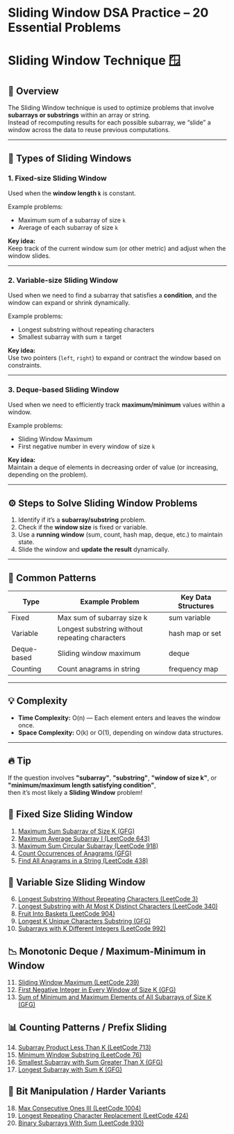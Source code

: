 # Sliding Window DSA Practice – 20 Essential Problems

# Sliding Window Technique 🪟

## 📘 Overview
The Sliding Window technique is used to optimize problems that involve **subarrays or substrings** within an array or string.  
Instead of recomputing results for each possible subarray, we “slide” a window across the data to reuse previous computations.

---

## 🧩 Types of Sliding Windows

### 1. **Fixed-size Sliding Window**
Used when the **window length `k`** is constant.

Example problems:
- Maximum sum of a subarray of size `k`
- Average of each subarray of size `k`

**Key idea:**  
Keep track of the current window sum (or other metric) and adjust when the window slides.

---

### 2. **Variable-size Sliding Window**
Used when we need to find a subarray that satisfies a **condition**, and the window can expand or shrink dynamically.

Example problems:
- Longest substring without repeating characters
- Smallest subarray with sum ≥ target

**Key idea:**  
Use two pointers (`left`, `right`) to expand or contract the window based on constraints.

---

### 3. **Deque-based Sliding Window**
Used when we need to efficiently track **maximum/minimum** values within a window.

Example problems:
- Sliding Window Maximum
- First negative number in every window of size `k`

**Key idea:**  
Maintain a deque of elements in decreasing order of value (or increasing, depending on the problem).

---

## ⚙️ Steps to Solve Sliding Window Problems

1. Identify if it’s a **subarray/substring** problem.  
2. Check if the **window size** is fixed or variable.  
3. Use a **running window** (sum, count, hash map, deque, etc.) to maintain state.  
4. Slide the window and **update the result** dynamically.

---

## 🧠 Common Patterns

| Type | Example Problem | Key Data Structures |
|------|------------------|--------------------|
| Fixed | Max sum of subarray size k | sum variable |
| Variable | Longest substring without repeating characters | hash map or set |
| Deque-based | Sliding window maximum | deque |
| Counting | Count anagrams in string | frequency map |

---

## 💡 Complexity
- **Time Complexity:** O(n) — Each element enters and leaves the window once.  
- **Space Complexity:** O(k) or O(1), depending on window data structures.

---

## 🔥 Tip
If the question involves **"subarray"**, **"substring"**, **"window of size k"**, or **"minimum/maximum length satisfying condition"**,  
then it’s most likely a **Sliding Window** problem!


## 🧊 Fixed Size Sliding Window

1. [Maximum Sum Subarray of Size K (GFG)](https://www.geeksforgeeks.org/problems/max-sum-subarray-of-size-k5313/1)
2. [Maximum Average Subarray I (LeetCode 643)](https://leetcode.com/problems/maximum-average-subarray-i/)
3. [Maximum Sum Circular Subarray (LeetCode 918)](https://leetcode.com/problems/maximum-sum-circular-subarray/)
4. [Count Occurrences of Anagrams (GFG)](https://www.geeksforgeeks.org/problems/count-occurences-of-anagrams5839/1)
5. [Find All Anagrams in a String (LeetCode 438)](https://leetcode.com/problems/find-all-anagrams-in-a-string/)

## 🔄 Variable Size Sliding Window

6. [Longest Substring Without Repeating Characters (LeetCode 3)](https://leetcode.com/problems/longest-substring-without-repeating-characters/)
7. [Longest Substring with At Most K Distinct Characters (LeetCode 340)](https://leetcode.com/problems/longest-substring-with-at-most-k-distinct-characters/)
8. [Fruit Into Baskets (LeetCode 904)](https://leetcode.com/problems/fruit-into-baskets/)
9. [Longest K Unique Characters Substring (GFG)](https://www.geeksforgeeks.org/problems/longest-k-unique-characters-substring0853/1)
10. [Subarrays with K Different Integers (LeetCode 992)](https://leetcode.com/problems/subarrays-with-k-different-integers/)

## 📉 Monotonic Deque / Maximum-Minimum in Window

11. [Sliding Window Maximum (LeetCode 239)](https://leetcode.com/problems/sliding-window-maximum/)
12. [First Negative Integer in Every Window of Size K (GFG)](https://www.geeksforgeeks.org/problems/first-negative-integer-in-every-window-of-size-k3345/1)
13. [Sum of Minimum and Maximum Elements of All Subarrays of Size K (GFG)](https://www.geeksforgeeks.org/problems/sum-of-minimum-and-maximum-elements-of-all-subarrays-of-size-k/0)

## 📊 Counting Patterns / Prefix Sliding

14. [Subarray Product Less Than K (LeetCode 713)](https://leetcode.com/problems/subarray-product-less-than-k/)
15. [Minimum Window Substring (LeetCode 76)](https://leetcode.com/problems/minimum-window-substring/)
16. [Smallest Subarray with Sum Greater Than X (GFG)](https://www.geeksforgeeks.org/problems/smallest-subarray-with-sum-greater-than-x5651/1)
17. [Longest Subarray with Sum K (GFG)](https://www.geeksforgeeks.org/problems/longest-sub-array-with-sum-k0809/1)

## 🎯 Bit Manipulation / Harder Variants

18. [Max Consecutive Ones III (LeetCode 1004)](https://leetcode.com/problems/max-consecutive-ones-iii/)
19. [Longest Repeating Character Replacement (LeetCode 424)](https://leetcode.com/problems/longest-repeating-character-replacement/)
20. [Binary Subarrays With Sum (LeetCode 930)](https://leetcode.com/problems/binary-subarrays-with-sum/)
